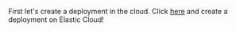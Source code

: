 First let's create a deployment in the cloud.
Click [here](https://cloud.elastic.co/deployments/create) and create a
deployment on Elastic Cloud!
